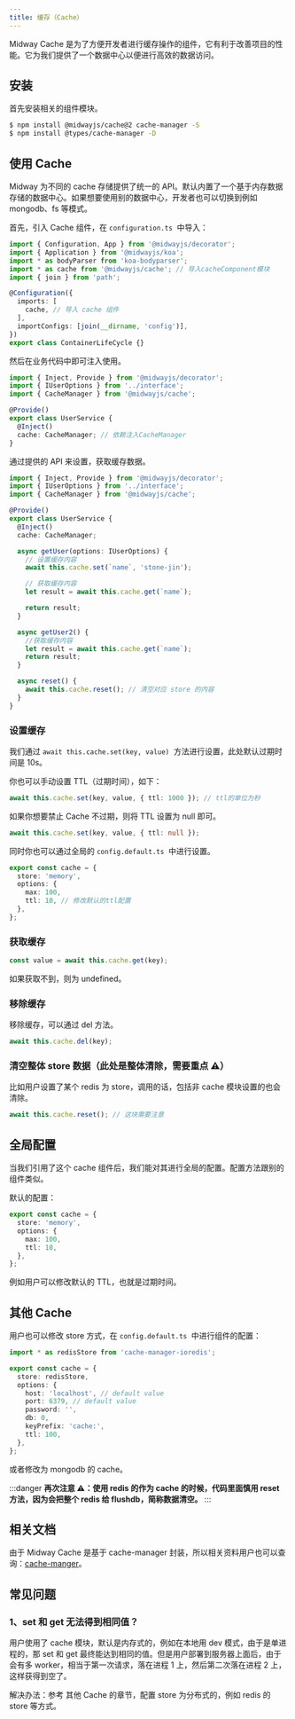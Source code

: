 ```yaml
---
title: 缓存（Cache）
---
```


Midway Cache 是为了方便开发者进行缓存操作的组件，它有利于改善项目的性能。它为我们提供了一个数据中心以便进行高效的数据访问。

## 安装

首先安装相关的组件模块。

```bash
$ npm install @midwayjs/cache@2 cache-manager -S
$ npm install @types/cache-manager -D
```

## 使用 Cache

Midway 为不同的 cache 存储提供了统一的 API。默认内置了一个基于内存数据存储的数据中心。如果想要使用别的数据中心，开发者也可以切换到例如 mongodb、fs 等模式。

首先，引入 Cache 组件，在 `configuration.ts`  中导入：

```typescript
import { Configuration, App } from '@midwayjs/decorator';
import { Application } from '@midwayjs/koa';
import * as bodyParser from 'koa-bodyparser';
import * as cache from '@midwayjs/cache'; // 导入cacheComponent模块
import { join } from 'path';

@Configuration({
  imports: [
    cache, // 导入 cache 组件
  ],
  importConfigs: [join(__dirname, 'config')],
})
export class ContainerLifeCycle {}
```

然后在业务代码中即可注入使用。

```typescript
import { Inject, Provide } from '@midwayjs/decorator';
import { IUserOptions } from '../interface';
import { CacheManager } from '@midwayjs/cache';

@Provide()
export class UserService {
  @Inject()
  cache: CacheManager; // 依赖注入CacheManager
}
```

通过提供的 API 来设置，获取缓存数据。

```typescript
import { Inject, Provide } from '@midwayjs/decorator';
import { IUserOptions } from '../interface';
import { CacheManager } from '@midwayjs/cache';

@Provide()
export class UserService {
  @Inject()
  cache: CacheManager;

  async getUser(options: IUserOptions) {
    // 设置缓存内容
    await this.cache.set(`name`, 'stone-jin');

    // 获取缓存内容
    let result = await this.cache.get(`name`);

    return result;
  }

  async getUser2() {
    //获取缓存内容
    let result = await this.cache.get(`name`);
    return result;
  }

  async reset() {
    await this.cache.reset(); // 清空对应 store 的内容
  }
}
```

### 设置缓存

我们通过 `await this.cache.set(key, value)`  方法进行设置，此处默认过期时间是 10s。

你也可以手动设置 TTL（过期时间），如下：

```typescript
await this.cache.set(key, value, { ttl: 1000 }); // ttl的单位为秒
```

如果你想要禁止 Cache 不过期，则将 TTL 设置为 null 即可。

```typescript
await this.cache.set(key, value, { ttl: null });
```

同时你也可以通过全局的 `config.default.ts`  中进行设置。

```typescript
export const cache = {
  store: 'memory',
  options: {
    max: 100,
    ttl: 10, // 修改默认的ttl配置
  },
};
```

### 获取缓存

```typescript
const value = await this.cache.get(key);
```

如果获取不到，则为 undefined。

### 移除缓存

移除缓存，可以通过 del 方法。

```typescript
await this.cache.del(key);
```

### 清空整体 store 数据（此处是整体清除，需要重点 ⚠️）

比如用户设置了某个 redis 为 store，调用的话，包括非 cache 模块设置的也会清除。

```typescript
await this.cache.reset(); // 这块需要注意
```

## 全局配置

当我们引用了这个 cache 组件后，我们能对其进行全局的配置。配置方法跟别的组件类似。

默认的配置：

```typescript
export const cache = {
  store: 'memory',
  options: {
    max: 100,
    ttl: 10,
  },
};
```

例如用户可以修改默认的 TTL，也就是过期时间。

## 其他 Cache

用户也可以修改 store 方式，在 `config.default.ts`  中进行组件的配置：

```typescript
import * as redisStore from 'cache-manager-ioredis';

export const cache = {
  store: redisStore,
  options: {
    host: 'localhost', // default value
    port: 6379, // default value
    password: '',
    db: 0,
    keyPrefix: 'cache:',
    ttl: 100,
  },
};
```

或者修改为 mongodb 的 cache。

:::danger
**再次注意 ⚠️：使用 redis 的作为 cache 的时候，代码里面慎用 reset 方法，因为会把整个 redis 给 flushdb，简称数据清空。**
:::

## 相关文档

由于 Midway Cache 是基于 cache-manager 封装，所以相关资料用户也可以查询：[cache-manger](https://www.npmjs.com/package/cache-manager)。


## 常见问题

### 1、set 和 get 无法得到相同值？

用户使用了 cache 模块，默认是内存式的，例如在本地用 dev 模式，由于是单进程的，那 set 和 get 最终能达到相同的值。但是用户部署到服务器上面后，由于会有多 worker，相当于第一次请求，落在进程 1 上，然后第二次落在进程 2 上，这样获得到空了。


解决办法：参考 其他 Cache 的章节，配置 store 为分布式的，例如 redis 的 store 等方式。
